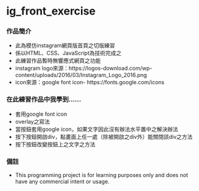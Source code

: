 # ig_front_exercise
<h3>作品簡介</h3>
<ul>
<li>此為模仿instagram網頁版首頁之切版練習</li>
<li>係以HTML、CSS、JavaScript為技術完成之</li>
<li>此練習作品暫時無響應式網頁之功能</li>
<li>instagram logo來源：https://logos-download.com/wp-content/uploads/2016/03/Instagram_Logo_2016.png</li>
<li>icon來源：google font icon- https://fonts.google.com/icons</li>
</ul>

<h3>在此練習作品中我學到......</h3>
<ul>
<li>套用google font icon</li>
<li>overlay之寫法</li>
<li>當按鈕套用google icon，如果文字因此沒有辦法水平置中之解決辦法</li>
<li>按下按鈕開啟div，點畫面上任一處（除被開啟之div外）能關閉該div之方法</li>
<li>按下按鈕改變按鈕上之文字之方法</li>
</ul>

<h3>備註</h3>
<ul>
<li>This programming project is for learning purposes only and does not have any commercial intent or usage. </li>
</ul>
